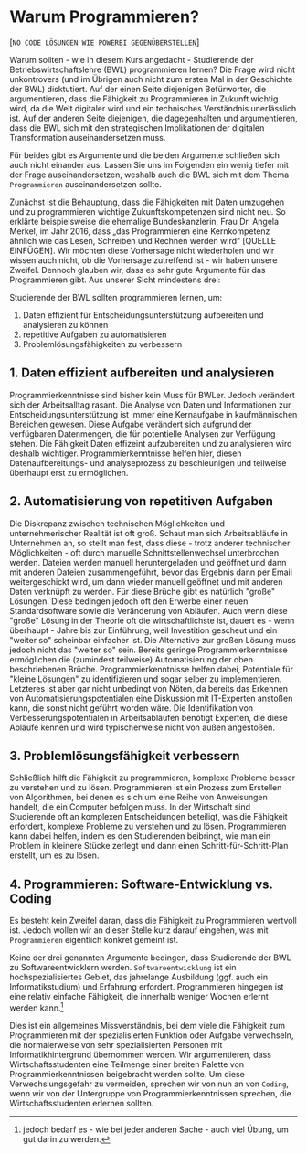 # Warum Programmieren?

[`NO CODE LÖSUNGEN WIE POWERBI GEGENÜBERSTELLEN`]

Warum sollten - wie in diesem Kurs angedacht - Studierende der Betriebswirtschaftslehre (BWL) programmieren lernen? Die Frage wird nicht unkontrovers (und im Übrigen auch nicht zum ersten Mal in der Geschichte der BWL) disktutiert. Auf der einen Seite diejenigen Befürworter, die argumentieren, dass die Fähigkeit zu Programmieren in Zukunft wichtig wird, da die Welt digitaler wird und ein technisches Verständnis unerlässlich ist. Auf der anderen Seite diejenigen, die dagegenhalten und argumentieren, dass die BWL sich mit den strategischen Implikationen der digitalen Transformation auseinandersetzen muss. 

Für beides gibt es Argumente und die beiden Argumente schließen sich auch nicht einander aus. Lassen Sie uns im Folgenden ein wenig tiefer mit der Frage auseinandersetzen, weshalb auch die BWL sich mit dem Thema `Programmieren` auseinandersetzen sollte. 

Zunächst ist die Behauptung, dass die Fähigkeiten mit Daten umzugehen und zu programmieren wichtige Zukunftskompetenzen sind nicht neu. So erklärte beispielsweise die ehemalige Bundeskanzlerin, Frau Dr. Angela Merkel, im Jahr 2016, dass „das Programmieren eine Kernkompetenz ähnlich wie das Lesen, Schreiben und Rechnen werden wird“ [QUELLE EINFÜGEN]. Wir möchten diese Vorhersage nicht wiederholen und wir wissen auch nicht, ob die Vorhersage zutreffend ist - wir haben unsere Zweifel. Dennoch glauben wir, dass es sehr gute Argumente für das Programmieren gibt. Aus unserer Sicht mindestens drei:

Studierende der BWL sollten programmieren lernen, um:

1. Daten effizient für Entscheidungsunterstützung aufbereiten und analysieren zu können
2. repetitive Aufgaben zu automatisieren
3. Problemlösungsfähigkeiten zu verbessern

## 1. Daten effizient aufbereiten und analysieren

Programmierkenntnisse sind bisher kein Muss für BWLer. Jedoch verändert sich der Arbeitsalltag rasant. Die Analyse von Daten und Informationen zur Entscheidungsunterstützung ist immer eine Kernaufgabe in kaufmännischen Bereichen gewesen. Diese Aufgabe verändert sich aufgrund der verfügbaren Datenmengen, die für potentielle Analysen zur Verfügung stehen. Die Fähigkeit Daten effizeint aufzubereiten und zu analysieren wird deshalb wichtiger. Programmierkenntnisse helfen hier, diesen Datenaufbereitungs- und analyseprozess zu beschleunigen und teilweise überhaupt erst zu ermöglichen. 

## 2. Automatisierung von repetitiven Aufgaben

Die Diskrepanz zwischen  technischen Möglichkeiten und unternehmerischer Realität ist oft groß. Schaut man sich Arbeitsabläufe in Unternehmen an, so stellt man fest, dass diese - trotz anderer technischer Möglichkeiten - oft durch manuelle Schnittstellenwechsel unterbrochen werden. Dateien werden manuell heruntergeladen und geöffnet und dann mit anderen Dateien zusammengeführt, bevor das Ergebnis dann per Email weitergeschickt wird, um dann wieder manuell geöffnet und mit anderen Daten verknüpft zu werden. Für diese Brüche gibt es natürlich "große" Lösungen. Diese bedingen jedoch oft den Erwerbe einer neuen Standardsoftware sowie die Veränderung von Abläufen. Auch wenn diese "große" Lösung in der Theorie oft die wirtschaftlichste ist, dauert es - wenn überhaupt - Jahre bis zur Einführung, weil Investition gescheut und ein "weiter so" scheinbar einfacher ist. Die Alternative zur großen Lösung muss jedoch nicht das "weiter so" sein. Bereits geringe Programmierkenntnisse ermöglichen die (zumindest teilweise) Automatisierung der oben beschriebenen Brüche. Programmierkenntnisse helfen dabei, Potentiale für "kleine Lösungen" zu identifizieren und sogar selber zu implementieren. Letzteres ist aber gar nicht unbedingt von Nöten, da bereits das Erkennen von Automatisierungspotentialen eine Diskussion mit IT-Experten anstoßen kann, die sonst nicht geführt worden wäre. Die Identifikation von Verbesserungspotentialen in Arbeitsabläufen benötigt Experten, die diese Abläufe kennen und wird typischerweise nicht von außen angestoßen. 

## 3. Problemlösungsfähigkeit verbessern

Schließlich hilft die Fähigkeit zu programmieren, komplexe Probleme besser zu verstehen und zu lösen. Programmieren ist ein Prozess zum Erstellen von Algorithmen, bei denen es sich um eine Reihe von Anweisungen handelt, die ein Computer befolgen muss. In der Wirtschaft sind Studierende oft an komplexen Entscheidungen beteiligt, was die Fähigkeit erfordert, komplexe Probleme zu verstehen und zu lösen. Programmieren kann dabei helfen, indem es den Studierenden beibringt, wie man ein Problem in kleinere Stücke zerlegt und dann einen Schritt-für-Schritt-Plan erstellt, um es zu lösen.

## 4. Programmieren: Software-Entwicklung vs. Coding

Es besteht kein Zweifel daran, dass die Fähigkeit zu Programmieren wertvoll ist. Jedoch wollen wir an dieser Stelle kurz darauf eingehen, was mit `Programmieren` eigentlich konkret gemeint ist. 

Keine der drei genannten Argumente bedingen, dass Studierende der BWL zu Softwareentwicklern werden. `Softwareentwicklung` ist ein hochspezialisiertes Gebiet, das jahrelange Ausbildung (ggf. auch ein Informatikstudium) und Erfahrung erfordert. Programmieren hingegen ist eine relativ einfache Fähigkeit, die innerhalb weniger Wochen erlernt werden kann.[^1] 

[^1]: jedoch bedarf es - wie bei jeder anderen Sache -  auch viel Übung, um gut darin zu werden. 

Dies ist ein allgemeines Missverständnis, bei dem viele die Fähigkeit zum Programmieren mit der spezialisierten Funktion oder Aufgabe verwechseln, die normalerweise von sehr spezialisierten Personen mit Informatikhintergrund übernommen werden. Wir argumentieren, dass Wirtschaftsstudenten eine Teilmenge einer breiten Palette von Programmierkenntnissen beigebracht werden sollte. Um diese Verwechslungsgefahr zu vermeiden, sprechen wir von nun an von `Coding`,  wenn wir von der Untergruppe von Programmierkenntnissen sprechen, die Wirtschaftsstudenten erlernen sollten.

